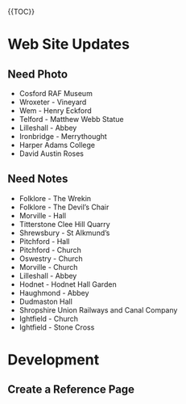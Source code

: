 {{TOC}}

# Web Site Updates

## Need Photo

- Cosford RAF Museum
- Wroxeter - Vineyard
- Wem - Henry Eckford
- Telford - Matthew Webb Statue
- Lilleshall - Abbey
- Ironbridge - Merrythought
- Harper Adams College
- David Austin Roses

## Need Notes

- Folklore - The Wrekin
- Folklore - The Devil’s Chair
- Morville - Hall
- Titterstone Clee Hill Quarry
- Shrewsbury - St Alkmund’s
- Pitchford - Hall
- Pitchford - Church
- Oswestry - Church
- Morville - Church
- Lilleshall - Abbey
- Hodnet - Hodnet Hall Garden
- Haughmond - Abbey
- Dudmaston Hall
- Shropshire Union Railways and Canal Company
- Ightfield - Church
- Ightfield - Stone Cross

# Development

## Create a Reference Page


